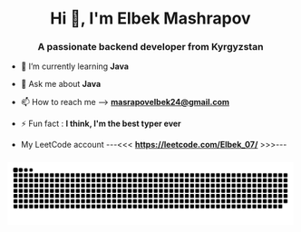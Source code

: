 <h1 align="center">Hi 👋, I'm Elbek Mashrapov</h1>
<h3 align="center">A passionate backend developer from Kyrgyzstan</h3>

- 🌱 I’m currently learning **Java**
- 💬 Ask me about **Java**

- 📫 How to reach me --> **masrapovelbek24@gmail.com**

- ⚡ Fun fact : **I think, I'm the best typer ever**
- My LeetCode account ---<<< **https://leetcode.com/Elbek_07/** >>>---
<h3 align="left"></h3>
<p align="left"><img src="https://github.com/Platane/snk/raw/output/github-contribution-grid-snake.svg" alt style="max-width: 100%;">

